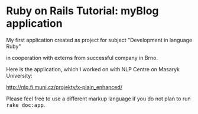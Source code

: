 # Ruby on Rails Tutorial: myBlog application

My first application created as project for subject "Development in language Ruby"

in cooperation with externs from successful company in Brno.

Here is the application, which I worked on with NLP Centre on Masaryk University:

http://nlp.fi.muni.cz/projekty/x-plain_enhanced/


Please feel free to use a different markup language if you do not plan to run
<tt>rake doc:app</tt>.
